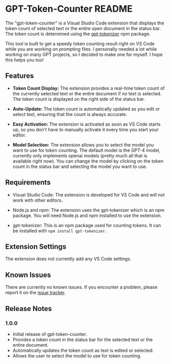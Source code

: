 # GPT-Token-Counter README

The "gpt-token-counter" is a Visual Studio Code extension that displays the token count of selected text or the entire open document in the status bar. The token count is determined using the [gpt-tokenizer](https://github.com/niieani/gpt-tokenizer) npm package.

This tool is built to get a speedy token counting result right on VS Code while you are working on prompting files. I personally needed a lot while working on many GPT projects, so I decided to make one for myself. I hope this helps you too!

## Features

- **Token Count Display:** The extension provides a real-time token count of the currently selected text or the entire document if no text is selected. The token count is displayed on the right side of the status bar.

- **Auto-Update:** The token count is automatically updated as you edit or select text, ensuring that the count is always accurate.

- **Easy Activation:** The extension is activated as soon as VS Code starts up, so you don't have to manually activate it every time you start your editor.

- **Model Selection:** The extension allows you to select the model you want to use for token counting. The default model is the GPT-4 model, currently only implements openai models (pretty much all that is available right now). You can change the model by clicking on the token count in the status bar and selecting the model you want to use.

## Requirements

- Visual Studio Code: The extension is developed for VS Code and will not work with other editors.

- Node.js and npm: The extension uses the gpt-tokenizer which is an npm package. You will need Node.js and npm installed to use the extension. 

- gpt-tokenizer: This is an npm package used for counting tokens. It can be installed with `npm install gpt-tokenizer`.

## Extension Settings

The extension does not currently add any VS Code settings.

## Known Issues

There are currently no known issues. If you encounter a problem, please report it on the [issue tracker](https://github.com/BedirT/GPT-Token-Counter-VSCode/issues).

## Release Notes

### 1.0.0

- Initial release of gpt-token-counter.
- Provides a token count in the status bar for the selected text or the entire document.
- Automatically updates the token count as text is edited or selected.
- Allows the user to select the model to use for token counting.
